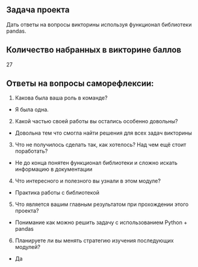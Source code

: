 ## Задача проекта
Дать ответы на вопросы викторины используя функционал библиотеки pandas.

## Количество набранных в викторине баллов
27

## Ответы на вопросы саморефлексии:
1. Какова была ваша роль в команде?
 - Я была одна.

2. Какой частью своей работы вы остались особенно довольны?
 - Довольна тем что смогла найти решения для всех задач викторины

3. Что не получилось сделать так, как хотелось? Над чем ещё стоит поработать?
 - Не до конца понятен функционал библиотеки и сложно искать информацию в документации

4. Что интересного и полезного вы узнали в этом модуле?
 - Практика работы с библиотекой

5. Что является вашим главным результатом при прохождении этого проекта?
 - Понимание как можно решить задачу с использованием Python + pandas

6. Планируете ли вы менять стратегию изучения последующих модулей?
 - Да
